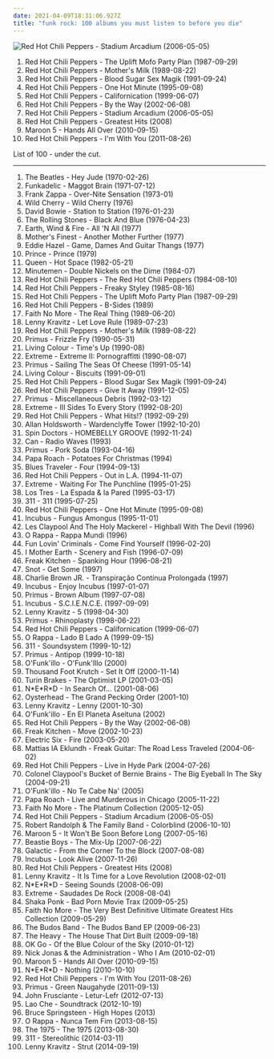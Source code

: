 ```yaml
---
date: 2021-04-09T18:31:06.927Z
title: "funk rock: 100 albums you must listen to before you die"
---
```

![Red Hot Chili Peppers - Stadium Arcadium (2006-05-05)](http://coverartarchive.org/release/176eedfe-de5c-3a7c-bdeb-1c900d317524/7309790879-500.jpg "Red Hot Chili Peppers - Stadium Arcadium (2006-05-05)")
<ol class="albums">
<li data-cover="http://coverartarchive.org/release/0ae5fdcc-586f-4a1f-b3dd-342f5a84cb4a/21130359568-500.jpg" data-tags="funk rock" role="button">Red Hot Chili Peppers - The Uplift Mofo Party Plan (1987-09-29)</li>
<li data-cover="https://via.placeholder.com/450" data-tags="funk rock" role="button">Red Hot Chili Peppers - Mother's Milk (1989-08-22)</li>
<li data-cover="https://via.placeholder.com/450" data-tags="rock, funk rock, funk" role="button">Red Hot Chili Peppers - Blood Sugar Sex Magik (1991-09-24)</li>
<li data-cover="https://img.discogs.com/31gR0JrjT4wpFgCD7pf2u1N2FGE=/fit-in/600x600/filters:strip_icc():format(jpeg):mode_rgb():quality(90)/discogs-images/R-6757360-1425997407-7575.jpeg.jpg" data-tags="alternative rock, rock, 90s" role="button">Red Hot Chili Peppers - One Hot Minute (1995-09-08)</li>
<li data-cover="http://coverartarchive.org/release/be580d1c-181f-4ad9-9bfd-172c3960979e/20443600585-500.jpg" data-tags="rock, alternative rock" role="button">Red Hot Chili Peppers - Californication (1999-06-07)</li>
<li data-cover="https://via.placeholder.com/450" data-tags="rock" role="button">Red Hot Chili Peppers - By the Way (2002-06-08)</li>
<li data-cover="http://coverartarchive.org/release/176eedfe-de5c-3a7c-bdeb-1c900d317524/7309790879-500.jpg" data-tags="rock, alternative rock" role="button">Red Hot Chili Peppers - Stadium Arcadium (2006-05-05)</li>
<li data-cover="http://coverartarchive.org/release/b95d3a86-6640-4a02-850a-2b842ad601d3/2663904426-500.jpg" data-tags="rock" role="button">Red Hot Chili Peppers - Greatest Hits (2008)</li>
<li data-cover="https://img.discogs.com/4sJ6SVYCfJ7DnGKLNrUN3vvIINE=/fit-in/600x600/filters:strip_icc():format(jpeg):mode_rgb():quality(90)/discogs-images/R-2523213-1476638969-6988.jpeg.jpg" data-tags="pop, maroon 5" role="button">Maroon 5 - Hands All Over (2010-09-15)</li>
<li data-cover="http://coverartarchive.org/release/1913928d-2516-4a0a-8095-9f9e5747fe58/15138257450-500.jpg" data-tags="funk rock, alternative rock, rock" role="button">Red Hot Chili Peppers - I'm With You (2011-08-26)</li>
</ol>
List of 100 - under the cut.
<!-- more -->

_________________

<ol class="albums">
<li data-cover="http://coverartarchive.org/release/98392e46-ed13-38ce-af5f-0bc70db73587/2333519128-500.jpg" data-tags="the beatles, 60s, classic rock, beatles" role="button">
The Beatles - Hey Jude (1970-02-26)
</li>
<li data-cover="http://coverartarchive.org/release/e0424f4b-0be7-4bae-b163-3f6b63723c41/22562008725-500.jpg" data-tags="funk" role="button">
Funkadelic - Maggot Brain (1971-07-12)
</li>
<li data-cover="http://coverartarchive.org/release/3a4637e9-8bfd-4654-b05f-466c528d1cab/2440931306-500.jpg" data-tags="progressive rock, rock" role="button">
Frank Zappa - Over-Nite Sensation (1973-01)
</li>
<li data-cover="http://coverartarchive.org/release/8becec42-19d7-414a-bc3f-c2f122f1497e/14764743089-500.jpg" data-tags="funk" role="button">
Wild Cherry - Wild Cherry (1976)
</li>
<li data-cover="https://via.placeholder.com/450" data-tags="70s, rock" role="button">
David Bowie - Station to Station (1976-01-23)
</li>
<li data-cover="http://coverartarchive.org/release/c2d276a9-3765-3e0e-b42a-eeeb83622d64/20775348580-500.jpg" data-tags="classic rock, 70s" role="button">
The Rolling Stones - Black And Blue (1976-04-23)
</li>
<li data-cover="https://img.discogs.com/cWm8cNTE_B5glWEqf-U6kn_FAf0=/fit-in/394x392/filters:strip_icc():format(jpeg):mode_rgb():quality(90)/discogs-images/R-1593390-1230901229.jpeg.jpg" data-tags="70s, soul, funk" role="button">
Earth, Wind & Fire - All 'N All (1977)
</li>
<li data-cover="http://coverartarchive.org/release/3abcf346-8a75-4db5-8b66-92b0c3d5ea41/20544228094-500.jpg" data-tags="funk soul rock" role="button">
Mother's Finest - Another Mother Further (1977)
</li>
<li data-cover="https://img.discogs.com/32880biZR_MPzWMMIxKQOPOn0go=/fit-in/400x400/filters:strip_icc():format(jpeg):mode_rgb():quality(90)/discogs-images/R-405301-1133348183.jpeg.jpg" data-tags="funk" role="button">
Eddie Hazel - Game, Dames And Guitar Thangs (1977)
</li>
<li data-cover="http://coverartarchive.org/release/d0a62df6-09ed-4b59-b0d9-43dd09ec2562/13401784321-500.jpg" data-tags="70s, funk, soul" role="button">
Prince - Prince (1979)
</li>
<li data-cover="http://coverartarchive.org/release/ac3360be-899a-4133-86df-aa593b339cb8/3741108536-500.jpg" data-tags="rock, 80s" role="button">
Queen - Hot Space (1982-05-21)
</li>
<li data-cover="https://img.discogs.com/tfL5Hn2co3lZUhKGw6yYN7rKzDg=/fit-in/600x598/filters:strip_icc():format(jpeg):mode_rgb():quality(90)/discogs-images/R-617385-1488577819-6558.jpeg.jpg" data-tags="punk, post-punk" role="button">
Minutemen - Double Nickels on the Dime (1984-07)
</li>
<li data-cover="https://img.discogs.com/vXkEoXsQV1UElskxuI9qUErajOc=/fit-in/468x477/filters:strip_icc():format(jpeg):mode_rgb():quality(90)/discogs-images/R-13023556-1546656092-1004.jpeg.jpg" data-tags="funk rock" role="button">
Red Hot Chili Peppers - The Red Hot Chili Peppers (1984-08-10)
</li>
<li data-cover="http://coverartarchive.org/release/a7a1b8da-a9ab-4153-8b6a-ee331c391938/1037573218-500.jpg" data-tags="funk rock, funk" role="button">
Red Hot Chili Peppers - Freaky Styley (1985-08-16)
</li>
<li data-cover="http://coverartarchive.org/release/0ae5fdcc-586f-4a1f-b3dd-342f5a84cb4a/21130359568-500.jpg" data-tags="funk rock" role="button">
Red Hot Chili Peppers - The Uplift Mofo Party Plan (1987-09-29)
</li>
<li data-cover="https://img.discogs.com/F-dBq6_1ySmA0SNJVwMn36-u2Ck=/fit-in/600x598/filters:strip_icc():format(jpeg):mode_rgb():quality(90)/discogs-images/R-1620656-1276789100.jpeg.jpg" data-tags="funk rock, red hot chili peppers, portalternativo, sun stoner, rhcp singles" role="button">
Red Hot Chili Peppers - B-Sides (1989)
</li>
<li data-cover="http://coverartarchive.org/release/bdc6f2fe-cc88-3bdc-93f9-4c69d1f94d64/9560736864-500.jpg" data-tags="alternative metal, alternative rock, rock" role="button">
Faith No More - The Real Thing (1989-06-20)
</li>
<li data-cover="https://img.discogs.com/UGLkfyzaC9F8vzuuNd2I-6uWEYA=/fit-in/268x268/filters:strip_icc():format(jpeg):mode_rgb():quality(90)/discogs-images/R-7919633-1528727617-6341.jpeg.jpg" data-tags="rock" role="button">
Lenny Kravitz - Let Love Rule (1989-07-23)
</li>
<li data-cover="https://via.placeholder.com/450" data-tags="funk rock" role="button">
Red Hot Chili Peppers - Mother's Milk (1989-08-22)
</li>
<li data-cover="https://img.discogs.com/YqqCs70buzegtoFW7myFLVnsQ8U=/fit-in/600x607/filters:strip_icc():format(jpeg):mode_rgb():quality(90)/discogs-images/R-3000806-1508266484-8892.jpeg.jpg" data-tags="funk metal" role="button">
Primus - Frizzle Fry (1990-05-31)
</li>
<li data-cover="https://img.discogs.com/6Nkszn5tJFDJywElV8Q0g26itWc=/fit-in/600x601/filters:strip_icc():format(jpeg):mode_rgb():quality(90)/discogs-images/R-3222714-1399314519-9565.jpeg.jpg" data-tags="hard rock, 90s, funk rock" role="button">
Living Colour - Time's Up (1990-08)
</li>
<li data-cover="http://coverartarchive.org/release/35a28722-a9ed-3bcd-975d-2a3fede3907b/5891797788-500.jpg" data-tags="hard rock" role="button">
Extreme - Extreme II: Pornograffitti (1990-08-07)
</li>
<li data-cover="http://coverartarchive.org/release/c3814cca-63d1-4cfa-9934-60957205b86b/26730700764-500.jpg" data-tags="alternative rock, funk metal, rock, funk, 90s, alternative metal" role="button">
Primus - Sailing The Seas Of Cheese (1991-05-14)
</li>
<li data-cover="http://coverartarchive.org/release/a121eb69-7b53-4797-a08b-b00eecf15594/2079256944-500.jpg" data-tags="rock, 80s, alternative, alternative rock, hard rock, 90s, funk rock, neo-psychedelia, this album is exceptionally important" role="button">
Living Colour - Biscuits (1991-09-01)
</li>
<li data-cover="https://via.placeholder.com/450" data-tags="rock, funk rock, funk" role="button">
Red Hot Chili Peppers - Blood Sugar Sex Magik (1991-09-24)
</li>
<li data-cover="https://img.discogs.com/u-J4mk2CvMjx2P9Lfjh9vCj62nA=/fit-in/600x530/filters:strip_icc():format(jpeg):mode_rgb():quality(90)/discogs-images/R-8817451-1469396738-5088.jpeg.jpg" data-tags="rock, alternative, alternative rock, funk, american, funk rock, rhcp" role="button">
Red Hot Chili Peppers - Give It Away (1991-12-05)
</li>
<li data-cover="https://img.discogs.com/Rz-DQHWxmq9Xs7962O5pgW_vl60=/fit-in/588x452/filters:strip_icc():format(jpeg):mode_rgb():quality(90)/discogs-images/R-1101263-1296313118.jpeg.jpg" data-tags="primus, cover" role="button">
Primus - Miscellaneous Debris (1992-03-12)
</li>
<li data-cover="http://coverartarchive.org/release/a02e8730-2374-330a-8e10-f5097b644982/9458120372-500.jpg" data-tags="hard rock, funk rock" role="button">
Extreme - III Sides To Every Story (1992-08-20)
</li>
<li data-cover="http://coverartarchive.org/release/7ce9f37a-2885-43f5-8c36-b6294dbfadf9/26393776128-500.jpg" data-tags="rock, alternative, funk, funk rock" role="button">
Red Hot Chili Peppers - What Hits!? (1992-09-29)
</li>
<li data-cover="http://coverartarchive.org/release/f0490e00-bf5f-45ce-b977-8e89dbb5d6b2/8120138180-500.jpg" data-tags="fusion" role="button">
Allan Holdsworth - Wardenclyffe Tower (1992-10-20)
</li>
<li data-cover="https://img.discogs.com/raOClX5o2JTdJW58CjwDsrzNTww=/fit-in/600x428/filters:strip_icc():format(jpeg):mode_rgb():quality(90)/discogs-images/R-2300616-1450088648-3728.jpeg.jpg" data-tags="alternative, modern rock, live, funk rock, s doctors" role="button">
Spin Doctors - HOMEBELLY GROOVE (1992-11-24)
</li>
<li data-cover="https://img.discogs.com/ivb7lsw3Mjy5JjFlrh8_uNjL7og=/fit-in/600x538/filters:strip_icc():format(jpeg):mode_rgb():quality(90)/discogs-images/R-11169404-1549725553-1006.jpeg.jpg" data-tags="experimental, experimental rock, krautrock, psychedelic, 90s, bootleg, funk rock, avant-rock, improvised music, psych-rock" role="button">
Can - Radio Waves (1993)
</li>
<li data-cover="http://coverartarchive.org/release/8e0b296b-9ba7-4781-b151-c6eb0d17b85d/19621358532-500.jpg" data-tags="alternative metal" role="button">
Primus - Pork Soda (1993-04-16)
</li>
<li data-cover="http://coverartarchive.org/release/06c8f48c-caa0-4282-b7fe-264c4b673085/2192549116-500.jpg" data-tags="rapcore, nu metal, funk rock" role="button">
Papa Roach - Potatoes For Christmas (1994)
</li>
<li data-cover="http://coverartarchive.org/release/365f2bc6-b56c-460c-9ce9-cde7bb27e46d/10858606127-500.jpg" data-tags="rock, blues, classic rock" role="button">
Blues Traveler - Four (1994-09-13)
</li>
<li data-cover="http://coverartarchive.org/release/599d1dcd-bb96-4802-91c4-f7afcb0143e1/9742630617-500.jpg" data-tags="90s, rock" role="button">
Red Hot Chili Peppers - Out in L.A. (1994-11-07)
</li>
<li data-cover="https://img.discogs.com/bvsjFPL4L3XKbBtTKQecImfX00c=/fit-in/595x588/filters:strip_icc():format(jpeg):mode_rgb():quality(90)/discogs-images/R-6254557-1458991513-3741.jpeg.jpg" data-tags="funk rock, rock" role="button">
Extreme - Waiting For The Punchline (1995-01-25)
</li>
<li data-cover="https://img.discogs.com/kLwwdL7g-KtySuIYVlNHiBCNU-o=/fit-in/600x600/filters:strip_icc():format(jpeg):mode_rgb():quality(90)/discogs-images/R-6094760-1411874073-9376.jpeg.jpg" data-tags="chile, rock chileno, rock en castellano" role="button">
Los Tres - La Espada & la Pared (1995-03-17)
</li>
<li data-cover="http://coverartarchive.org/release/28e7a3e1-b4ba-4f58-a9e5-fa6d5936d5bc/2038812187-500.jpg" data-tags="alternative rock, rock" role="button">
311 - 311 (1995-07-25)
</li>
<li data-cover="https://img.discogs.com/31gR0JrjT4wpFgCD7pf2u1N2FGE=/fit-in/600x600/filters:strip_icc():format(jpeg):mode_rgb():quality(90)/discogs-images/R-6757360-1425997407-7575.jpeg.jpg" data-tags="alternative rock, rock, 90s" role="button">
Red Hot Chili Peppers - One Hot Minute (1995-09-08)
</li>
<li data-cover="http://coverartarchive.org/release/b14f5b76-0f8c-3b16-b193-1438299abdea/12785839911-500.jpg" data-tags="funk metal" role="button">
Incubus - Fungus Amongus (1995-11-01)
</li>
<li data-cover="https://img.discogs.com/7hpzYqsH-Q1rEc7jcINYFY0Egao=/fit-in/600x598/filters:strip_icc():format(jpeg):mode_rgb():quality(90)/discogs-images/R-480461-1321786903.jpeg.jpg" data-tags="rock" role="button">
Les Claypool And The Holy Mackerel - Highball With The Devil (1996)
</li>
<li data-cover="http://coverartarchive.org/release/daef1b89-8925-4043-a8f9-4e597d6de044/1608366923-500.jpg" data-tags="reggae, rock, 90s, brasil" role="button">
O Rappa - Rappa Mundi (1996)
</li>
<li data-cover="http://coverartarchive.org/release/491fa74f-9af4-4f3d-a3fa-3711f602915c/23575106710-500.jpg" data-tags="funk, alternative" role="button">
Fun Lovin' Criminals - Come Find Yourself (1996-02-20)
</li>
<li data-cover="http://coverartarchive.org/release/981dbbfc-0b08-372b-a0b9-a8e15232d484/15456224654-500.jpg" data-tags="rock, alternative, alternative rock, progressive rock, acoustic, funk metal, funk, latin, blues, progressive, blues rock, funk rock, progressive alternative metal, progressive alternative rock, progressive funk rock, alternative funk rock, progressive funk metal, good album" role="button">
I Mother Earth - Scenery and Fish (1996-07-09)
</li>
<li data-cover="http://coverartarchive.org/release/5bb9015d-6d4b-4226-b4d8-196397e59554/20311788316-500.jpg" data-tags="heavy metal, metal, jazz, rock, alternative, alternative rock, experimental, progressive metal, hard rock, progressive rock, fusion, funk metal, funk, progressive, funk rock, wants, progressive alternative metal, progressive alternative rock, progressive funk rock, alternative funk rock, progressive funk metal, spanking hour" role="button">
Freak Kitchen - Spanking Hour (1996-08-21)
</li>
<li data-cover="http://coverartarchive.org/release/e918ad34-b3d8-4f34-a5f7-2347f02d0425/10622308237-500.jpg" data-tags="funk metal, hardcore, nu metal" role="button">
Snot - Get Some (1997)
</li>
<li data-cover="http://coverartarchive.org/release/e9bdf2fc-fd7f-4ce1-aa04-10112f26c594/26844289820-500.jpg" data-tags="rock, skate punk" role="button">
Charlie Brown JR. - Transpiração Contínua Prolongada (1997)
</li>
<li data-cover="https://img.discogs.com/jUetX0-_JnUicToH9lhH2wrpSI4=/fit-in/600x600/filters:strip_icc():format(jpeg):mode_rgb():quality(90)/discogs-images/R-10893303-1506082233-5282.png.jpg" data-tags="alternative rock, funk metal, rock, funk" role="button">
Incubus - Enjoy Incubus (1997-01-07)
</li>
<li data-cover="https://img.discogs.com/mfyKFVCOrIF9q_aswzVg_4KDN6w=/fit-in/600x595/filters:strip_icc():format(jpeg):mode_rgb():quality(90)/discogs-images/R-3733223-1342203759-6275.jpeg.jpg" data-tags="funk metal, 90s, les claypool, rock, alternative metal, basically bass" role="button">
Primus - Brown Album (1997-07-08)
</li>
<li data-cover="http://coverartarchive.org/release/18622368-24e9-45ce-93d5-be2e4f45b3b3/8631104442-500.jpg" data-tags="alternative rock, funk metal, rock" role="button">
Incubus - S.C.I.E.N.C.E. (1997-09-09)
</li>
<li data-cover="http://coverartarchive.org/release/7b3f8613-c204-4401-b16a-b503efd939d1/7081013392-500.jpg" data-tags="rock" role="button">
Lenny Kravitz - 5 (1998-04-30)
</li>
<li data-cover="http://coverartarchive.org/release/3f6f0e86-80e9-313c-b7e0-9dc08105937b/21426794057-500.jpg" data-tags="funk metal" role="button">
Primus - Rhinoplasty (1998-06-22)
</li>
<li data-cover="http://coverartarchive.org/release/be580d1c-181f-4ad9-9bfd-172c3960979e/20443600585-500.jpg" data-tags="rock, alternative rock" role="button">
Red Hot Chili Peppers - Californication (1999-06-07)
</li>
<li data-cover="http://coverartarchive.org/release/fcdeed0f-4c5d-41b6-b7ae-9fa93bf3e9dc/1608622889-500.jpg" data-tags="rock, pop rock, brazil" role="button">
O Rappa - Lado B Lado A (1999-09-15)
</li>
<li data-cover="https://img.discogs.com/BOVm2LL9AWwaxhS-ebRuyVisVcY=/fit-in/500x498/filters:strip_icc():format(jpeg):mode_rgb():quality(90)/discogs-images/R-602393-1137205374.jpeg.jpg" data-tags="reggae, alternative rock" role="button">
311 - Soundsystem (1999-10-12)
</li>
<li data-cover="https://img.discogs.com/fzRgl1_qWan58EQ2sode-Shk5DQ=/fit-in/600x600/filters:strip_icc():format(jpeg):mode_rgb():quality(90)/discogs-images/R-11742573-1521612866-9802.jpeg.jpg" data-tags="funk metal" role="button">
Primus - Antipop (1999-10-18)
</li>
<li data-cover="https://img.discogs.com/990QvNo7eWnAzNhZ9wsWa9gDlf0=/fit-in/532x528/filters:strip_icc():format(jpeg):mode_rgb():quality(90)/discogs-images/R-6846409-1427854450-6351.jpeg.jpg" data-tags="jazz, pop, rock, soul, instrumental, acoustic, motown, funk metal, funk, funky, groovy, funk rock, rap metal, jecks" role="button">
O'Funk'illo - O'Funk'Illo (2000)
</li>
<li data-cover="http://coverartarchive.org/release/a2ce7197-a25c-4679-86b7-0e938cf2aebd/27852527490-500.jpg" data-tags="rapcore" role="button">
Thousand Foot Krutch - Set It Off (2000-11-14)
</li>
<li data-cover="https://img.discogs.com/wtKU2GmzCRyfiEXOt9y_DHITZgM=/fit-in/600x589/filters:strip_icc():format(jpeg):mode_rgb():quality(90)/discogs-images/R-314034-1239363048.jpeg.jpg" data-tags="indie, british, turin brakes, collection must" role="button">
Turin Brakes - The Optimist LP (2001-03-05)
</li>
<li data-cover="http://coverartarchive.org/release/a19191e4-50fc-3d5a-8544-d9ed0adf9cfe/4082270241-500.jpg" data-tags="hip-hop, rap" role="button">
N*E*R*D - In Search Of... (2001-08-06)
</li>
<li data-cover="https://img.discogs.com/SXFc2MlxPqDEkUfPPSHdgn70Enw=/fit-in/600x532/filters:strip_icc():format(jpeg):mode_rgb():quality(90)/discogs-images/R-501070-1356643028-2297.jpeg.jpg" data-tags="alternative" role="button">
Oysterhead - The Grand Pecking Order (2001-10)
</li>
<li data-cover="http://coverartarchive.org/release/00372afe-dfa1-4ddd-b1dd-087c1c47acae/2411324448-500.jpg" data-tags="rock" role="button">
Lenny Kravitz - Lenny (2001-10-30)
</li>
<li data-cover="http://coverartarchive.org/release/cf2f5de6-1eee-4c86-8362-3785643b9176/1853017669-500.jpg" data-tags="jazz, pop, rock, soul, instrumental, acoustic, motown, funk metal, funk, funky, alternative metal, groovy, funk rock, jecks" role="button">
O'Funk'illo - En El Planeta Aseituna (2002)
</li>
<li data-cover="https://via.placeholder.com/450" data-tags="rock" role="button">
Red Hot Chili Peppers - By the Way (2002-06-08)
</li>
<li data-cover="https://img.discogs.com/atNPJQE8YDqOjQSUSGKXAX58m3w=/fit-in/600x598/filters:strip_icc():format(jpeg):mode_rgb():quality(90)/discogs-images/R-1888876-1324824836.jpeg.jpg" data-tags="rock, fusion, progressive alternative metal, fk move" role="button">
Freak Kitchen - Move (2002-10-23)
</li>
<li data-cover="https://img.discogs.com/eMQQeWN88L92aQyCEfAU2kIQNJk=/fit-in/528x534/filters:strip_icc():format(jpeg):mode_rgb():quality(90)/discogs-images/R-376779-1128950534.jpeg.jpg" data-tags="rock, indie, disco rock" role="button">
Electric Six - Fire (2003-05-20)
</li>
<li data-cover="https://img.discogs.com/uvwRSOdqN8oOhhPa6Pon_JBFoqw=/fit-in/350x352/filters:strip_icc():format(jpeg):mode_rgb():quality(90)/discogs-images/R-2040200-1260235214.jpeg.jpg" data-tags="guitar, instrumental guitar" role="button">
Mattias IA Eklundh - Freak Guitar: The Road Less Traveled (2004-06-02)
</li>
<li data-cover="http://coverartarchive.org/release/7c7f2328-df86-4d6b-a2ec-a96eeb28dfd3/5718688483-500.jpg" data-tags="rock, live" role="button">
Red Hot Chili Peppers - Live in Hyde Park (2004-07-26)
</li>
<li data-cover="http://coverartarchive.org/release/cea4b7d5-835f-47d4-af46-e5d507bd5d11/26430724808-500.jpg" data-tags="funk, experimental" role="button">
Colonel Claypool's Bucket of Bernie Brains - The Big Eyeball In The Sky (2004-09-21)
</li>
<li data-cover="https://img.discogs.com/cW_1No87FdJZUbHMb_11wNPb5pk=/fit-in/600x600/filters:strip_icc():format(jpeg):mode_rgb():quality(90)/discogs-images/R-6694333-1424781381-4411.jpeg.jpg" data-tags="jazz, pop, rock, soul, instrumental, reggae, acoustic, motown, funk metal, funk, funky, alternative metal, groovy, funk rock, jecks, alternativo, regge, my cds, opelmelange, flamenkeando con gracia" role="button">
O'Funk'illo - No Te Cabe Na' (2005)
</li>
<li data-cover="https://via.placeholder.com/450" data-tags="alternative metal" role="button">
Papa Roach - Live and Murderous in Chicago (2005-11-22)
</li>
<li data-cover="http://coverartarchive.org/release/87eea847-2dd4-47ae-9e18-bb12270ad1cb/11803984907-500.jpg" data-tags="alternative rock" role="button">
Faith No More - The Platinum Collection (2005-12-05)
</li>
<li data-cover="http://coverartarchive.org/release/176eedfe-de5c-3a7c-bdeb-1c900d317524/7309790879-500.jpg" data-tags="rock, alternative rock" role="button">
Red Hot Chili Peppers - Stadium Arcadium (2006-05-05)
</li>
<li data-cover="https://img.discogs.com/Xojl4yyVbda7B-_xAFBH8sj49pI=/fit-in/600x591/filters:strip_icc():format(jpeg):mode_rgb():quality(90)/discogs-images/R-2634029-1590398049-8768.jpeg.jpg" data-tags="funk, soul" role="button">
Robert Randolph & The Family Band - Colorblind (2006-10-10)
</li>
<li data-cover="http://coverartarchive.org/release/b3de7a77-8de8-44f2-9830-a757d87ccf46/6488476227-500.jpg" data-tags="pop, maroon 5, rock" role="button">
Maroon 5 - It Won't Be Soon Before Long (2007-05-16)
</li>
<li data-cover="http://coverartarchive.org/release/c96335b2-2429-4990-a1c8-ff5a4904aa73/2839113560-500.jpg" data-tags="instrumental, funk" role="button">
Beastie Boys - The Mix-Up (2007-06-22)
</li>
<li data-cover="http://coverartarchive.org/release/81be5600-1864-4dcb-b440-bc4f26a14249/13833257228-500.jpg" data-tags="funk, jazz" role="button">
Galactic - From the Corner To the Block (2007-08-08)
</li>
<li data-cover="http://coverartarchive.org/release/5aa39bf0-3140-4141-be2c-8529c15e77a8/26667694769-500.jpg" data-tags="instrumental, experimental" role="button">
Incubus - Look Alive (2007-11-26)
</li>
<li data-cover="http://coverartarchive.org/release/b95d3a86-6640-4a02-850a-2b842ad601d3/2663904426-500.jpg" data-tags="rock" role="button">
Red Hot Chili Peppers - Greatest Hits (2008)
</li>
<li data-cover="http://coverartarchive.org/release/46a01402-c284-4141-bbfe-1d8a5896dce2/17640822148-500.jpg" data-tags="rock" role="button">
Lenny Kravitz - It Is Time for a Love Revolution (2008-02-01)
</li>
<li data-cover="https://img.discogs.com/sAHiZ1GQVMxSrV1dwSAi5FPOqL4=/fit-in/600x600/filters:strip_icc():format(jpeg):mode_rgb():quality(90)/discogs-images/R-3646806-1516228829-9542.jpeg.jpg" data-tags="hip-hop" role="button">
N*E*R*D - Seeing Sounds (2008-06-09)
</li>
<li data-cover="http://coverartarchive.org/release/e6e6e18b-4838-491a-8f29-a313b94febca/9458129078-500.jpg" data-tags="funk rock, rock" role="button">
Extreme - Saudades De Rock (2008-08-04)
</li>
<li data-cover="http://coverartarchive.org/release/d2a17662-ed52-436f-81f3-358c289104fa/15021205186-500.jpg" data-tags="funk rock, electronic rock" role="button">
Shaka Ponk - Bad Porn Movie Trax (2009-05-25)
</li>
<li data-cover="http://coverartarchive.org/release/c74a45f4-13bc-4f35-b6c2-0e592711dfc1/10476022555-500.jpg" data-tags="alternative rock" role="button">
Faith No More - The Very Best Definitive Ultimate Greatest Hits Collection (2009-05-29)
</li>
<li data-cover="https://img.discogs.com/KJ6rsyow1b2yJgxURoDURcq8Gew=/fit-in/400x400/filters:strip_icc():format(jpeg):mode_rgb():quality(90)/discogs-images/R-1849881-1247692392.jpeg.jpg" data-tags="rock, funk, funk rock, budos band, kid20" role="button">
The Budos Band - The Budos Band EP (2009-06-23)
</li>
<li data-cover="http://coverartarchive.org/release/bc1cd2f1-f54d-41d6-9eee-d13bcacb10c3/3258071897-500.jpg" data-tags="soul, blues" role="button">
The Heavy - The House That Dirt Built (2009-09-18)
</li>
<li data-cover="https://img.discogs.com/6FBvjyvJcxDrsx12AU17uI62p4c=/fit-in/600x600/filters:strip_icc():format(jpeg):mode_rgb():quality(90)/discogs-images/R-2454624-1287282793.jpeg.jpg" data-tags="indie rock" role="button">
OK Go - Of the Blue Colour of the Sky (2010-01-12)
</li>
<li data-cover="https://img.discogs.com/LFXcNnQuWWQKvKA9bXg0KopqGjU=/fit-in/554x554/filters:strip_icc():format(jpeg):mode_rgb():quality(90)/discogs-images/R-2440214-1600174985-6208.jpeg.jpg" data-tags="pop, rock, pop rock, soft rock, blues rock, funk rock, ok, 10s, nick jonas, wrkut, who i am, lo mejor del momento" role="button">
Nick Jonas & the Administration - Who I Am (2010-02-01)
</li>
<li data-cover="https://img.discogs.com/4sJ6SVYCfJ7DnGKLNrUN3vvIINE=/fit-in/600x600/filters:strip_icc():format(jpeg):mode_rgb():quality(90)/discogs-images/R-2523213-1476638969-6988.jpeg.jpg" data-tags="pop, maroon 5" role="button">
Maroon 5 - Hands All Over (2010-09-15)
</li>
<li data-cover="https://img.discogs.com/iOklclwTdd8t9vJD4WD5nnIUENg=/fit-in/475x475/filters:strip_icc():format(jpeg):mode_rgb():quality(90)/discogs-images/R-2525350-1288754600.jpeg.jpg" data-tags="funk rock" role="button">
N*E*R*D - Nothing (2010-10-10)
</li>
<li data-cover="http://coverartarchive.org/release/1913928d-2516-4a0a-8095-9f9e5747fe58/15138257450-500.jpg" data-tags="funk rock, alternative rock, rock" role="button">
Red Hot Chili Peppers - I'm With You (2011-08-26)
</li>
<li data-cover="http://coverartarchive.org/release/ae60c319-9ca4-43d2-8844-5172095d7ae3/14873228469-500.jpg" data-tags="primus" role="button">
Primus - Green Naugahyde (2011-09-13)
</li>
<li data-cover="http://coverartarchive.org/release/37c1104c-1594-409b-ab67-a2171d1de8dd/1517727304-500.jpg" data-tags="hip-hop, electronic, rock, alternative, alternative rock, experimental, lo-fi, fusion, avant-garde, rock and roll, funk rock, 10s, rock'n'roll, alternative funk rock, albums i should get, progressive electro pop" role="button">
John Frusciante - Letur-Lefr (2012-07-13)
</li>
<li data-cover="http://coverartarchive.org/release/59bdbd75-7d2c-41c5-ab27-2a8e0cb79e28/3980391559-500.jpg" data-tags="electronic, alternative, polish, funk rock, mam ten album" role="button">
Lao Che - Soundtrack (2012-10-19)
</li>
<li data-cover="http://coverartarchive.org/release/a5cb4f4b-5894-49b8-ba46-a609837a40c0/23944207830-500.jpg" data-tags="rock" role="button">
Bruce Springsteen - High Hopes (2013)
</li>
<li data-cover="http://coverartarchive.org/release/48bacd9b-9fa6-4256-a21a-7f84c8b32e4a/5588320748-500.jpg" data-tags="alternative rock, brazilian, nunca tem fim" role="button">
O Rappa - Nunca Tem Fim (2013-08-15)
</li>
<li data-cover="http://coverartarchive.org/release/ac2b87af-2774-4575-a72a-db31c8865264/5068034405-500.jpg" data-tags="indie rock, indie pop" role="button">
The 1975 - The 1975 (2013-08-30)
</li>
<li data-cover="http://coverartarchive.org/release/8f4813fc-2f64-4d76-9c47-cb5037ac018f/6331304462-500.jpg" data-tags="rock, alternative rock, ska, funk rock, 2010s, reggae rock, rap rock" role="button">
311 - Stereolithic (2014-03-11)
</li>
<li data-cover="http://coverartarchive.org/release/06445131-1fd9-4f25-bbee-5f1c5fb00c1d/11499404716-500.jpg" data-tags="rock" role="button">
Lenny Kravitz - Strut (2014-09-19)
</li>
</ol>